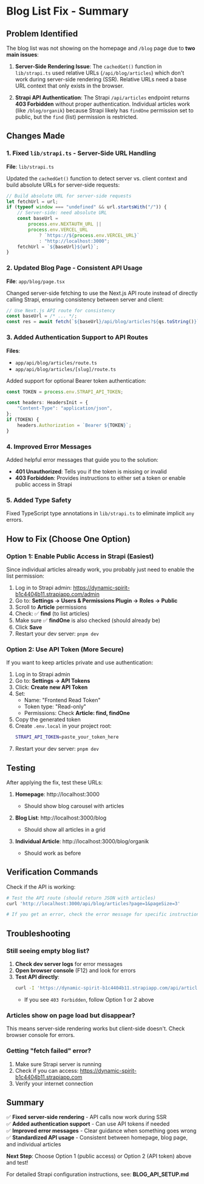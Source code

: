 # Blog List Fix - Summary

## Problem Identified

The blog list was not showing on the homepage and `/blog` page due to **two main issues**:

1. **Server-Side Rendering Issue**: The `cachedGet()` function in `lib/strapi.ts` used relative URLs (`/api/blog/articles`) which don't work during server-side rendering (SSR). Relative URLs need a base URL context that only exists in the browser.

2. **Strapi API Authentication**: The Strapi `/api/articles` endpoint returns **403 Forbidden** without proper authentication. Individual articles work (like `/blog/organik`) because Strapi likely has `findOne` permission set to public, but the `find` (list) permission is restricted.

## Changes Made

### 1. Fixed `lib/strapi.ts` - Server-Side URL Handling
**File**: `lib/strapi.ts`

Updated the `cachedGet()` function to detect server vs. client context and build absolute URLs for server-side requests:

```typescript
// Build absolute URL for server-side requests
let fetchUrl = url;
if (typeof window === "undefined" && url.startsWith("/")) {
    // Server-side: need absolute URL
    const baseUrl =
        process.env.NEXTAUTH_URL ||
        process.env.VERCEL_URL
            ? `https://${process.env.VERCEL_URL}`
            : "http://localhost:3000";
    fetchUrl = `${baseUrl}${url}`;
}
```

### 2. Updated Blog Page - Consistent API Usage
**File**: `app/blog/page.tsx`

Changed server-side fetching to use the Next.js API route instead of directly calling Strapi, ensuring consistency between server and client:

```typescript
// Use Next.js API route for consistency
const baseUrl = /* ... */;
const res = await fetch(`${baseUrl}/api/blog/articles?${qs.toString()}`);
```

### 3. Added Authentication Support to API Routes
**Files**: 
- `app/api/blog/articles/route.ts`
- `app/api/blog/articles/[slug]/route.ts`

Added support for optional Bearer token authentication:

```typescript
const TOKEN = process.env.STRAPI_API_TOKEN;

const headers: HeadersInit = {
    "Content-Type": "application/json",
};
if (TOKEN) {
    headers.Authorization = `Bearer ${TOKEN}`;
}
```

### 4. Improved Error Messages
Added helpful error messages that guide you to the solution:

- **401 Unauthorized**: Tells you if the token is missing or invalid
- **403 Forbidden**: Provides instructions to either set a token or enable public access in Strapi

### 5. Added Type Safety
Fixed TypeScript type annotations in `lib/strapi.ts` to eliminate implicit `any` errors.

## How to Fix (Choose One Option)

### Option 1: Enable Public Access in Strapi (Easiest)

Since individual articles already work, you probably just need to enable the list permission:

1. Log in to Strapi admin: https://dynamic-spirit-b1c4404b11.strapiapp.com/admin
2. Go to: **Settings → Users & Permissions Plugin → Roles → Public**
3. Scroll to **Article** permissions
4. Check: ✅ **find** (to list articles)
5. Make sure ✅ **findOne** is also checked (should already be)
6. Click **Save**
7. Restart your dev server: `pnpm dev`

### Option 2: Use API Token (More Secure)

If you want to keep articles private and use authentication:

1. Log in to Strapi admin
2. Go to: **Settings → API Tokens**
3. Click: **Create new API Token**
4. Set:
   - Name: "Frontend Read Token"
   - Token type: "Read-only"
   - Permissions: Check **Article: find, findOne**
5. Copy the generated token
6. Create `.env.local` in your project root:
   ```bash
   STRAPI_API_TOKEN=paste_your_token_here
   ```
7. Restart your dev server: `pnpm dev`

## Testing

After applying the fix, test these URLs:

1. **Homepage**: http://localhost:3000
   - Should show blog carousel with articles

2. **Blog List**: http://localhost:3000/blog
   - Should show all articles in a grid

3. **Individual Article**: http://localhost:3000/blog/organik
   - Should work as before

## Verification Commands

Check if the API is working:

```bash
# Test the API route (should return JSON with articles)
curl 'http://localhost:3000/api/blog/articles?page=1&pageSize=3'

# If you get an error, check the error message for specific instructions
```

## Troubleshooting

### Still seeing empty blog list?

1. **Check dev server logs** for error messages
2. **Open browser console** (F12) and look for errors
3. **Test API directly**:
   ```bash
   curl -I 'https://dynamic-spirit-b1c4404b11.strapiapp.com/api/articles'
   ```
   - If you see `403 Forbidden`, follow Option 1 or 2 above

### Articles show on page load but disappear?

This means server-side rendering works but client-side doesn't. Check browser console for errors.

### Getting "fetch failed" error?

1. Make sure Strapi server is running
2. Check if you can access: https://dynamic-spirit-b1c4404b11.strapiapp.com
3. Verify your internet connection

## Summary

✅ **Fixed server-side rendering** - API calls now work during SSR  
✅ **Added authentication support** - Can use API tokens if needed  
✅ **Improved error messages** - Clear guidance when something goes wrong  
✅ **Standardized API usage** - Consistent between homepage, blog page, and individual articles  

**Next Step**: Choose Option 1 (public access) or Option 2 (API token) above and test!

For detailed Strapi configuration instructions, see: **BLOG_API_SETUP.md**
